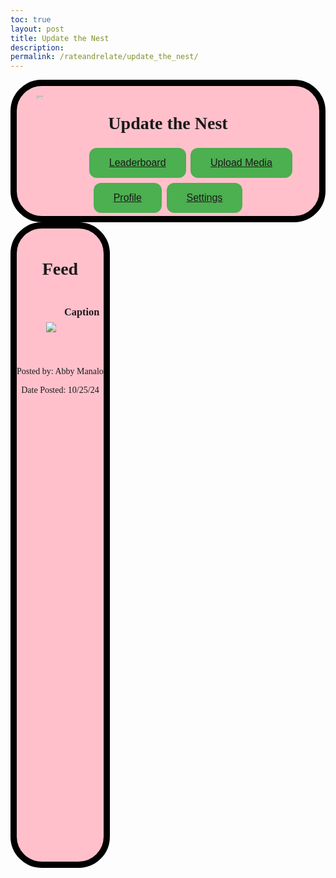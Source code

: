 ```yaml
---
toc: true
layout: post
title: Update the Nest
description:
permalink: /rateandrelate/update_the_nest/
---
```

<style>

.textContainer {
    transform: translateY(20px)
}

.textInfo {
    transform: translateY(30px)
}

.imageContainer {
     height: auto;
    display: inline;
    float: left;
    width: 50%;
     transform: translateX(20px) translateY(50px);
}

.feed {
     border: 10px solid black;
        border-radius: 50px;
        background-color: pink;
        text-align: center;
        padding: 10px 0 3px 0;
        height: 1000px;
        font-family: 'Playfair Display', serif;
        float: left;

}

.header {
        border: 10px solid black;
        border-radius: 50px;
        background-color: pink;
        text-align: center;
        padding: 5px 0 3px 0;
        height: 200px;
        font-family: 'Playfair Display', serif;
    }

  .headerImage > img {
    height: auto;
    display: inline;
    width: 15%;
    float: left;
    transform: translateY(-80px);
  }
.styled-button {
            background-color: #4CAF50;
            border: none;
            color: white;
            padding: 15px 32px;
            text-align: center;
            text-decoration: none;
            display: inline-block;
            font-size: 16px;
            margin: 4px 2px;
            cursor: pointer;
            border-radius: 12px;
            transition: background-color 0.3s, transform 0.2s;
        }

        .styled-button:hover {
            background-color: #45a049;
            transform: scale(1.05);
        }

        .styled-button:active {
            background-color: #3e8e41;
            transform: scale(0.95);
        }
</style>

<div style="text-align: center;" class="header">
    <h1> Update the Nest </h1>
    <div class="headerImage">
        <img src="{{site.baseurl}}/images/about/CSP_LOGO-removebg-preview.png" style="display: block; margin: 0 auto;" alt="Logo">
    </div>
    <div class="headerText">
        <button class="styled-button"><a href="">Leaderboard</a></button>
        <button class="styled-button"><a href="">Upload Media</a></button>
        <button class="styled-button"><a href="">Profile</a></button>
        <button class="styled-button"><a href="">Settings</a></button>
    </div>
</div>

<div class="feed">
    <div class="post">
             <h1> Feed </h1>
        <div class="imageContainer">
            <img src="{{site.baseurl}}/images/tempPhoto.jpg">
        </div>
        <div class="textContainer">
            <h3>Caption</h3><br>
            <div class="textInfo">
                <p>Posted by: Abby Manalo</p><p>Date Posted: 10/25/24</p>
            </div>
        </div>
    </div>
</div>
